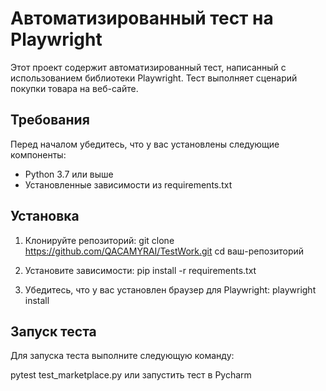 # Автоматизированный тест на Playwright

Этот проект содержит автоматизированный тест, написанный с использованием библиотеки Playwright. Тест выполняет сценарий покупки товара на веб-сайте.

## Требования

Перед началом убедитесь, что у вас установлены следующие компоненты:

- Python 3.7 или выше
- Установленные зависимости из requirements.txt

## Установка

1. Клонируйте репозиторий:
   git clone https://github.com/QACAMYRAI/TestWork.git
   cd ваш-репозиторий

2. Установите зависимости:
   pip install -r requirements.txt

3. Убедитесь, что у вас установлен браузер для Playwright:
    playwright install
## Запуск теста

Для запуска теста выполните следующую команду: 

pytest test_marketplace.py или запустить тест в Pycharm
